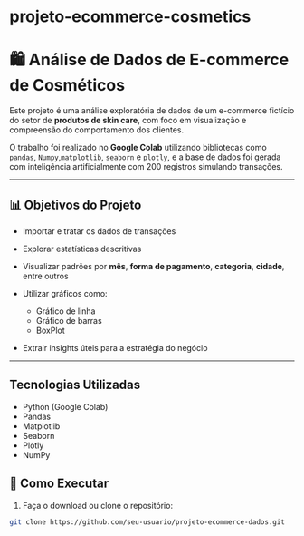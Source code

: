 # projeto-ecommerce-cosmetics

# 🛍️ Análise de Dados de E-commerce de Cosméticos

Este projeto é uma análise exploratória de dados de um e-commerce fictício do setor de **produtos de skin care**, com foco em visualização e compreensão do comportamento dos clientes.

O trabalho foi realizado no **Google Colab** utilizando bibliotecas como `pandas`, `Numpy`,`matplotlib`, `seaborn` e `plotly`, e a base de dados foi gerada com inteligência artificialmente com 200 registros simulando transações.

---

## 📊 Objetivos do Projeto

- Importar e tratar os dados de transações
- Explorar estatísticas descritivas
- Visualizar padrões por **mês**, **forma de pagamento**, **categoria**, **cidade**, entre outros
- Utilizar gráficos como:

  - Gráfico de linha
  - Gráfico de barras
  - BoxPlot
- Extrair insights úteis para a estratégia do negócio

---


##  Tecnologias Utilizadas

- Python (Google Colab)
- Pandas
- Matplotlib
- Seaborn
- Plotly
- NumPy



## 🚀 Como Executar

1. Faça o download ou clone o repositório:
```bash
git clone https://github.com/seu-usuario/projeto-ecommerce-dados.git

